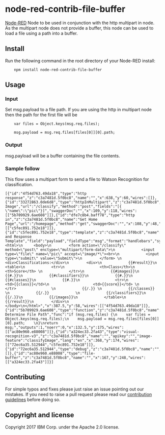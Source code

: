 # node-red-contrib-file-buffer

[Node-RED](http://nodered.org) Node to be used in conjunction with the
http multipart in node.
As the multipart node does not provide a buffer, this node can be used to load a
file using a path into a buffer.


## Install

Run the following command in the root directory of your Node-RED install:

````
    npm install node-red-contrib-file-buffer
````

## Usage

### Input
Set msg.payload to a file path. If you are using the http in multipart node then the path for the first file will be

````
    var files = Object.keys(msg.req.files);

    msg.payload = msg.req.files[files[0]][0].path;
````


### Output
msg.payload will be a buffer containing the file contents.

### Sample follow
This flow uses a multipart form to send a file to Watson Recognition for
classification.

````
[{"id":"4f54d763.49da18","type":"http response","z":"c3a7481d.5f0bc8","name":"","x":638,"y":60,"wires":[]},{"id":"33272863.0de6d8","type":"httpInMultipart","z":"c3a7481d.5f0bc8","name":"Classify Image","url":"/classify","method":"post","fields":"[{ \"name\":\"pic\"}]","swaggerDoc":"","x":109,"y":118,"wires":[["5b709929.6ae608"]]},{"id":"dfe7c8b4.baff78","type":"http in","z":"c3a7481d.5f0bc8","name":"Get Home Page","url":"/homepage","method":"get","swaggerDoc":"","x":108,"y":48,"wires":[["c5fec891.752e18"]]},{"id":"c5fec891.752e18","type":"template","z":"c3a7481d.5f0bc8","name":"Form and Response Template","field":"payload","fieldType":"msg","format":"handlebars","syntax":"mustache","template":" <html>\n     <body>\n        <form action=\"/classify\" method=\"post\" enctype=\"multipart/form-data\">\n            <input type=\"file\" name=\"pic\" accept=\"image/*\"><br>\n            <input type=\"submit\" value=\"Submit\">\n        </form> \n        <div>Classifications:</div>\n        <div>\n            {{#result}}\n            <table>\n            <tr>\n                <th>Class</th>\n                <th>Score</th> \n            </tr>\n            {{#images}}\n            {{#.}}\n            {{#classifiers}}\n            {{#.}}\n            {{#classes}}\n            {{#.}}\n                <tr>\n                    <td>{{class}}</td>\n                    <td>{{score}}</td> \n                </tr>                \n            {{/.}} \n            {{/classes}}            \n            {{/.}}            \n            {{/classifiers}}\n            {{/.}}\n            {{/images}}\n            </table>\n            {{/result}}\n        </div>\n     </body>\n</html>","x":387.5,"y":58,"wires":[["4f54d763.49da18"]]},{"id":"5b709929.6ae608","type":"function","z":"c3a7481d.5f0bc8","name":" Determine File Path","func":"if (msg.req.files) {\n    var files = Object.keys(msg.req.files);\n    msg.payload = msg.req.files[files[0]][0].path;    \n}\nreturn msg;","outputs":1,"noerr":0,"x":132.5,"y":175,"wires":[["ac80e960.e88008"]]},{"id":"a324ec33.2fa43","type":"visual-recognition-v3","z":"c3a7481d.5f0bc8","name":"","apikey":"","image-feature":"classifyImage","lang":"en","x":368,"y":174,"wires":[["72ec6a35.512944","c5fec891.752e18"]]},{"id":"72ec6a35.512944","type":"debug","z":"c3a7481d.5f0bc8","name":"","active":true,"console":"false","complete":"result","x":579.5,"y":218,"wires":[]},{"id":"ac80e960.e88008","type":"file-buffer","z":"c3a7481d.5f0bc8","name":"","x":167,"y":248,"wires":[["a324ec33.2fa43"]]}]
````

## Contributing
For simple typos and fixes please just raise an issue pointing out our mistakes. If you need to raise a pull request please read our
[contribution guidelines](https://github.com/ibm-early-programs/node-red-contrib-file-buffer/blob/master/CONTRIBUTING.md) before doing so.
## Copyright and license

Copyright 2017 IBM Corp. under the Apache 2.0 license.

